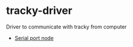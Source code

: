 # tracky-driver
Driver to communicate with tracky from computer

* [Serial port node](http://danialk.github.io/blog/2014/04/12/arduino-and-nodejs-communication-with-serial-ports/)
